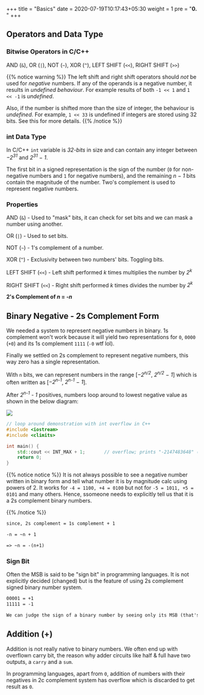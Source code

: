 +++
title = "Basics"
date =  2020-07-19T10:17:43+05:30
weight = 1
pre = "<b>0.</b> "
+++

## Operators and Data Type
### Bitwise Operators in C/C++
AND (`&`), OR (`|`), NOT (`~`), XOR (`^`), LEFT SHIFT (`<<`), RIGHT SHIFT (`>>`)

{{% notice warning %}}
The left shift and right shift operators should _not_ be used for _negative_ numbers. If any of the operands is a negative number, it results in _undefined behaviour_. For example results of both `-1 << 1` and `1 << -1` is _undefined_. 

Also, if the number is shifted more than the size of integer, the behaviour is _undefined_. For example, `1 << 33` is undefined if integers are stored using 32 bits. See this for more details.
{{% /notice %}}


### int Data Type
In C/C++ `int` variable is _32-bits_ in size and can contain any integer between _−2<sup>31</sup>_ and _2<sup>31</sup> − 1_.

The first bit in a signed representation is the sign of the number (`0` for non-negative numbers and `1` for negative numbers), and the remaining _n − 1_ bits contain the magnitude of the number. Two's complement is used to represent negative numbers. 

### Properties
AND (`&`) - Used to "mask" bits, it can check for set bits and we can mask a number using another.

OR (`|`) - Used to set bits.

NOT (`~`) - 1's complement of a number.

XOR (`^`) - Exclusivity between two numbers' bits. Toggling bits.
>
LEFT SHIFT (`<<`) - Left shift performed _k_ times multiplies the number by _2<sup>k</sup>_
>
RIGHT SHIFT (`<<`) - Right shift performed _k_ times divides the number by _2<sup>k</sup>_

**2's Complement of _n_ = _-n_**


## Binary Negative - 2s Complement Form
We needed a system to represent negative numbers in binary. 1s complement won't work because it will yield two representations for `0`, `0000` (`+0`) and its 1s complement `1111` (`-0` wtf lol).

Finally we settled on 2s complement to represent negative numbers, this way zero has a single representation.

With `n` bits, we can represent numbers in the range [_−2<sup>n/2</sup>_, _2<sup>n/2</sup> − 1_] which is often written as [_−2<sup>n-1</sup>_, _2<sup>n-1</sup> − 1_].

After _2<sup>n-1</sup> - 1_ positives, numbers loop around to lowest negative value as shown in the below diagram:

![](https://images.slideplayer.com/31/9715344/slides/slide_24.jpg)

```cpp
// loop around demonstration with int overflow in C++
#include <iostream>
#include <climits>

int main() {
    std::cout << INT_MAX + 1;		// overflow; prints "-2147483648" (lowest negative)
    return 0;
}
```

{{% notice notice %}}
It is not always possible to see a negative number written in binary form and tell what number it is by magnitude calc using powers of 2. It works for `-4 = 1100, +4 = 0100` but not for `-5 = 1011, +5 = 0101` and many others. Hence, ssomeone needs to explicitly tell us that it is a 2s complement binary numbers.

{{% /notice %}}

```txt
since, 2s complement = 1s complement + 1

-n = ~n + 1

=> ~n = -(n+1)
```

### Sign Bit
Often the MSB is said to be "sign bit" in programming languages. It is not explicitly decided (changed) but is the feature of using 2s complement signed binary number system.

```txt
00001 = +1
11111 = -1

We can judge the sign of a binary number by seeing only its MSB (that's why its caled a Sign Bit)
```

## Addition (+)
Addition is not really native to binary numbers. We often end up with overflown carry bit, the reason why adder circuits like half & full have two outputs, a `carry` and a `sum`.

In programming languages, apart from `0`, addition of numbers with their negatives in 2c complement system has overflow which is discarded to get result as `0`.